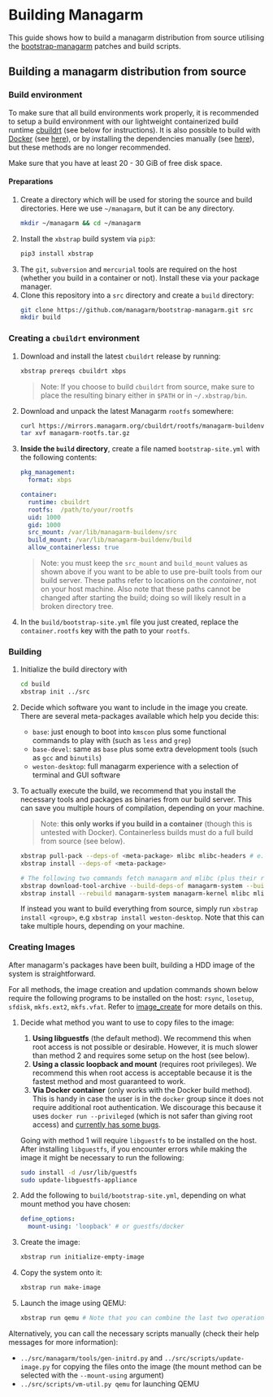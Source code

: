 # Building Managarm

This guide shows how to build a managarm distribution from source utilising the [bootstrap-managarm](https://github.com/managarm/bootstrap-managarm) patches and build scripts.

## Building a managarm distribution from source

### Build environment
To make sure that all build environments work properly, it is recommended to
setup a build environment with our lightweight containerized build runtime [cbuildrt](https://github.com/managarm/cbuildrt) (see below for instructions).
It is also possible to build with [Docker](https://www.docker.com/) 
(see [here](with-docker.md)), or by installing the dependencies manually (see [here](with-manual.md)), but these methods are no longer recommended.

Make sure that you have at least 20 - 30 GiB of free disk space.

#### Preparations

1.  Create a directory which will be used for storing the
source and build directories. Here we use `~/managarm`, but it can be any directory.
    ```sh
    mkdir ~/managarm && cd ~/managarm
    ```
1.  Install the `xbstrap` build system via `pip3`:
    ```bash
    pip3 install xbstrap
    ```
1.  The `git`, `subversion` and `mercurial` tools are required on the host (whether you build in a container or not). Install these via your package manager.
1.  Clone this repository into a `src` directory and create a `build` directory:
    ```bash
    git clone https://github.com/managarm/bootstrap-managarm.git src
    mkdir build
    ```

### Creating a `cbuildrt` environment

1.  Download and install the latest `cbuildrt` release by running:
    ```bash
    xbstrap prereqs cbuildrt xbps
    ```
    > Note: If you choose to build `cbuildrt` from source, make sure to place the resulting binary either in `$PATH` or in `~/.xbstrap/bin`.

1.  Download and unpack the latest Managarm `rootfs` somewhere:
    ```bash
    curl https://mirrors.managarm.org/cbuildrt/rootfs/managarm-buildenv.tar.gz -o managarm-rootfs.tar.gz
    tar xvf managarm-rootfs.tar.gz
    ```
1.  **Inside the `build` directory**, create a file named `bootstrap-site.yml` with the following contents:
    ```yml
    pkg_management:
      format: xbps

    container:
      runtime: cbuildrt
      rootfs:  /path/to/your/rootfs
      uid: 1000
      gid: 1000
      src_mount: /var/lib/managarm-buildenv/src
      build_mount: /var/lib/managarm-buildenv/build
      allow_containerless: true
    ```
    > Note: you must keep the `src_mount` and `build_mount` values as shown above if you want to be able to use pre-built tools from our build server. These paths refer to locations on the *container*, not on your host machine. Also note that these paths cannot be changed after starting the build; doing so will likely result in a broken directory tree.
1.  In the `build/bootstrap-site.yml` file you just created, replace the `container.rootfs` key with the path to your `rootfs`.


### Building
1.  Initialize the build directory with
	```bash
	cd build
	xbstrap init ../src
	```

1.  Decide which software you want to include in the image you create. There are several meta-packages available which help you decide this:
    * `base`: just enough to boot into `kmscon` plus some functional commands to play with (such as `less` and `grep`)
    * `base-devel`: same as `base` plus some extra development tools (such as `gcc` and `binutils`)
    * `weston-desktop`: full managarm experience with a selection of terminal and GUI software

1.  To actually execute the build, we recommend that you install the necessary tools and packages as binaries from our build server.
	This can save you multiple hours of compilation, depending on your machine.

	> Note: **this only works if you build in a container** (though this is untested with Docker). Containerless builds must do a full build from source (see below).

	```bash
	xbstrap pull-pack --deps-of <meta-package> mlibc mlibc-headers # e.g xbstrap pull-pack --deps-of base mlibc mlibc-headers
	xbstrap install --deps-of <meta-package>

	# The following two commands fetch managarm and mlibc (plus their required tools) to enable local development:
	xbstrap download-tool-archive --build-deps-of managarm-system --build-deps-of managarm-kernel --build-deps-of mlibc
	xbstrap install --rebuild managarm-system managarm-kernel mlibc mlibc-headers
	```

	If instead you want to build everything from source, simply run `xbstrap install <group>`, e.g `xbstrap install weston-desktop`.
	Note that this can take multiple hours, depending on your machine.

### Creating Images
After managarm's packages have been built, building a HDD image of the system is straightforward. 

For all methods, the image creation and updation commands shown below require the following programs to be installed on the host:
`rsync`, `losetup`, `sfdisk`, `mkfs.ext2`, `mkfs.vfat`. Refer to [image_create](https://github.com/qookei/image_create#requirements) for more details on this.

1.  Decide what method you want to use to copy files to the image:
	1. **Using libguestfs** (the default method). We recommend this when root access is not possible or desirable. However, it is much slower than method 2 and requires some setup on the host (see below).
	1. **Using a classic loopback and mount** (requires root privileges). We recommend this when root access is acceptable because it is the fastest method and most guaranteed to work.
	1. **Via Docker container** (only works with the Docker build method). This is handy in case the user is in the `docker` group since it does not require additional root authentication. We discourage this because it uses `docker run --privileged` (which is not safer than giving root access) and [currently has some bugs](https://github.com/managarm/bootstrap-managarm/issues/103).

	Going with method 1 will require `libguestfs` to be installed on the host.
	After installing `libguestfs`, if you encounter errors while making the image it might be necessary to run the following:
	```bash
	sudo install -d /usr/lib/guestfs
	sudo update-libguestfs-appliance
	```
1.  Add the following to `build/bootstrap-site.yml`, depending on what mount method you have chosen:
	```yaml
	define_options:
	  mount-using: 'loopback' # or guestfs/docker
	```
1.  Create the image:
	```bash
	xbstrap run initialize-empty-image
	```
1.  Copy the system onto it:
	```bash
	xbstrap run make-image
	```
1.  Launch the image using QEMU:
	```bash
	xbstrap run qemu # Note that you can combine the last two operations: xbstrap run make-image qemu
	```

Alternatively, you can call the necessary scripts manually (check their help messages for more information):
* `../src/managarm/tools/gen-initrd.py` and `../src/scripts/update-image.py` for copying the files onto the image (the mount method can be selected with the `--mount-using` argument)
* `../src/scripts/vm-util.py qemu` for launching QEMU
